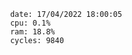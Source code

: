 

                date: 17/04/2022 18:00:05
                cpu: 0.1%
                ram: 18.8%
                cycles: 9840

                         
